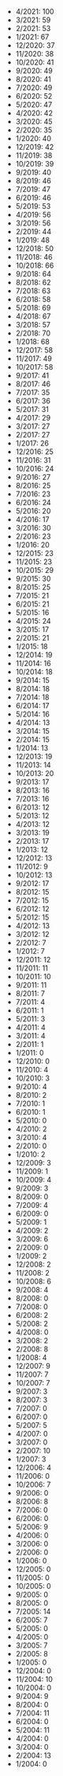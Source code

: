 *  4/2021: 100
*  3/2021: 59
*  2/2021: 53
*  1/2021: 67
*  12/2020: 37
*  11/2020: 38
*  10/2020: 41
*  9/2020: 49
*  8/2020: 41
*  7/2020: 49
*  6/2020: 52
*  5/2020: 47
*  4/2020: 42
*  3/2020: 45
*  2/2020: 35
*  1/2020: 40
*  12/2019: 42
*  11/2019: 38
*  10/2019: 39
*  9/2019: 40
*  8/2019: 46
*  7/2019: 47
*  6/2019: 46
*  5/2019: 53
*  4/2019: 56
*  3/2019: 56
*  2/2019: 44
*  1/2019: 48
*  12/2018: 50
*  11/2018: 46
*  10/2018: 66
*  9/2018: 64
*  8/2018: 62
*  7/2018: 63
*  6/2018: 58
*  5/2018: 69
*  4/2018: 67
*  3/2018: 57
*  2/2018: 70
*  1/2018: 68
*  12/2017: 58
*  11/2017: 49
*  10/2017: 58
*  9/2017: 41
*  8/2017: 46
*  7/2017: 35
*  6/2017: 36
*  5/2017: 31
*  4/2017: 29
*  3/2017: 27
*  2/2017: 27
*  1/2017: 26
*  12/2016: 25
*  11/2016: 31
*  10/2016: 24
*  9/2016: 27
*  8/2016: 25
*  7/2016: 23
*  6/2016: 24
*  5/2016: 20
*  4/2016: 17
*  3/2016: 30
*  2/2016: 23
*  1/2016: 20
*  12/2015: 23
*  11/2015: 23
*  10/2015: 29
*  9/2015: 30
*  8/2015: 25
*  7/2015: 21
*  6/2015: 21
*  5/2015: 16
*  4/2015: 24
*  3/2015: 17
*  2/2015: 21
*  1/2015: 18
*  12/2014: 19
*  11/2014: 16
*  10/2014: 18
*  9/2014: 15
*  8/2014: 18
*  7/2014: 18
*  6/2014: 17
*  5/2014: 16
*  4/2014: 13
*  3/2014: 15
*  2/2014: 15
*  1/2014: 13
*  12/2013: 19
*  11/2013: 14
*  10/2013: 20
*  9/2013: 17
*  8/2013: 16
*  7/2013: 16
*  6/2013: 12
*  5/2013: 12
*  4/2013: 12
*  3/2013: 19
*  2/2013: 17
*  1/2013: 12
*  12/2012: 13
*  11/2012: 9
*  10/2012: 13
*  9/2012: 17
*  8/2012: 15
*  7/2012: 15
*  6/2012: 12
*  5/2012: 15
*  4/2012: 13
*  3/2012: 12
*  2/2012: 7
*  1/2012: 7
*  12/2011: 12
*  11/2011: 11
*  10/2011: 10
*  9/2011: 11
*  8/2011: 7
*  7/2011: 4
*  6/2011: 1
*  5/2011: 3
*  4/2011: 4
*  3/2011: 4
*  2/2011: 1
*  1/2011: 0
*  12/2010: 0
*  11/2010: 4
*  10/2010: 3
*  9/2010: 4
*  8/2010: 2
*  7/2010: 1
*  6/2010: 1
*  5/2010: 0
*  4/2010: 2
*  3/2010: 4
*  2/2010: 0
*  1/2010: 2
*  12/2009: 3
*  11/2009: 1
*  10/2009: 4
*  9/2009: 3
*  8/2009: 0
*  7/2009: 4
*  6/2009: 0
*  5/2009: 1
*  4/2009: 2
*  3/2009: 6
*  2/2009: 0
*  1/2009: 2
*  12/2008: 2
*  11/2008: 2
*  10/2008: 6
*  9/2008: 4
*  8/2008: 0
*  7/2008: 0
*  6/2008: 2
*  5/2008: 2
*  4/2008: 0
*  3/2008: 2
*  2/2008: 8
*  1/2008: 4
*  12/2007: 9
*  11/2007: 7
*  10/2007: 7
*  9/2007: 3
*  8/2007: 3
*  7/2007: 0
*  6/2007: 0
*  5/2007: 5
*  4/2007: 0
*  3/2007: 0
*  2/2007: 10
*  1/2007: 3
*  12/2006: 4
*  11/2006: 0
*  10/2006: 7
*  9/2006: 0
*  8/2006: 8
*  7/2006: 0
*  6/2006: 0
*  5/2006: 9
*  4/2006: 0
*  3/2006: 0
*  2/2006: 0
*  1/2006: 0
*  12/2005: 0
*  11/2005: 0
*  10/2005: 0
*  9/2005: 0
*  8/2005: 0
*  7/2005: 14
*  6/2005: 7
*  5/2005: 0
*  4/2005: 0
*  3/2005: 7
*  2/2005: 8
*  1/2005: 0
*  12/2004: 0
*  11/2004: 10
*  10/2004: 0
*  9/2004: 9
*  8/2004: 0
*  7/2004: 11
*  6/2004: 0
*  5/2004: 11
*  4/2004: 0
*  3/2004: 0
*  2/2004: 13
*  1/2004: 0